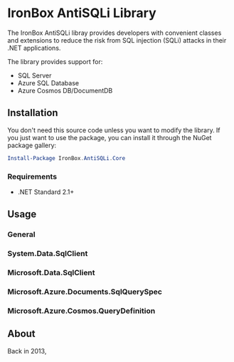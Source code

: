 # IronBox AntiSQLi Library
The IronBox AntiSQLi libray provides developers with convenient classes and extensions to reduce the risk from SQL injection (SQLi) attacks in their .NET applications.

The library provides support for:

- SQL Server
- Azure SQL Database
- Azure Cosmos DB/DocumentDB

## Installation

You don't need this source code unless you want to modify the library. If you just want to use the package, you can install it through the NuGet package gallery:

```powershell
Install-Package IronBox.AntiSQLi.Core
```

### Requirements

- .NET Standard 2.1+



## Usage

### General

### System.Data.SqlClient


### Microsoft.Data.SqlClient



### Microsoft.Azure.Documents.SqlQuerySpec


### Microsoft.Azure.Cosmos.QueryDefinition

## About
Back in 2013, 
